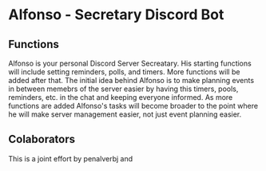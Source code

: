 # Alfonso - Secretary Discord Bot

## Functions
Alfonso is your personal Discord Server Secreatary. His starting functions will include setting reminders, polls, and timers. More functions will be added after that. 
The initial idea behind Alfonso is to make planning events in between memebrs of the server easier by having this timers, pools, reminders, etc. in the chat and keeping everyone informed.
As more functions are added Alfonso's tasks will become broader to the point where he will make server management easier, not just event planning easier.

## Colaborators
This is a joint effort by penalverbj and 
